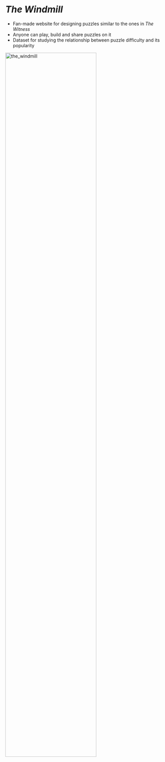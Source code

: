 # _The Windmill_

- Fan-made website for designing puzzles similar to the ones in _The Witness_
- Anyone can play, build and share puzzles on it
- Dataset for studying the relationship between puzzle difficulty and its popularity

<!--suppress HtmlUnknownTarget -->
<a href="https://windmill.thefifthmatt.com/" target="_blank" style="display: contents; width: min-content;">
  <img src="/img/the_windmill.png" alt="the_windmill" width="75%" />
</a>

